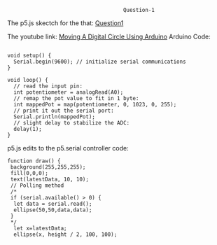                                          Question-1

The p5.js skectch for the that: [Question1](https://editor.p5js.org/maishahoq/sketches/TpR_S1Ane)

The youtube link: [Moving A Digital Circle Using Arduino](https://youtu.be/nsUM_Kfx544)
Arduino Code:

``````````````````````````````````````````````

void setup() {
  Serial.begin(9600); // initialize serial communications
}
 
void loop() {
  // read the input pin:
  int potentiometer = analogRead(A0);                  
  // remap the pot value to fit in 1 byte:
  int mappedPot = map(potentiometer, 0, 1023, 0, 255); 
  // print it out the serial port:
  Serial.println(mappedPot);                             
  // slight delay to stabilize the ADC:
  delay(1);                                            
}
````````````````````````````````````````````````



p5.js edits to the p5.serial controller code:


````````````````````````````````````````````````
function draw() {
 background(255,255,255);
 fill(0,0,0);
 text(latestData, 10, 10);
 // Polling method
 /*
 if (serial.available() > 0) {
  let data = serial.read();
  ellipse(50,50,data,data);
 }
 */
  let x=latestData;
  ellipse(x, height / 2, 100, 100);

````````````````````````````````````````````````
